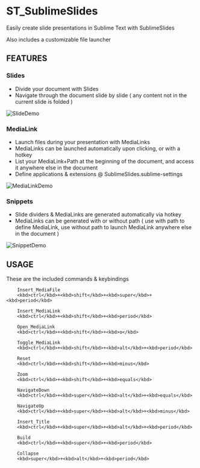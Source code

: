 
# ST_SublimeSlides

Easily create slide presentations in Sublime Text with SublimeSlides

Also includes a customizable file launcher

## FEATURES

### Slides

* Divide your document with Slides
* Navigate through the document slide by slide ( any content not in the current slide is folded )

![SlideDemo](http://i.imgur.com/q02FrPm.gif?1)

### MediaLink

* Launch files during your presentation with MediaLinks
* MediaLinks can be launched automatically upon clicking, or with a hotkey
* List your MediaLink+Path at the beginning of the document, and access it anywhere else in the document
* Define applications & extensions @ SublimeSlides.sublime-settings

![MediaLinkDemo](http://i.imgur.com/0UxRYbf.gif?1)

### Snippets

* Slide dividers & MediaLinks are generated automatically via hotkey
* MediaLinks can be generated with or without path ( use with path to define MediaLink, use without path to launch MediaLink anywhere else in the document )

![SnippetDemo](http://i.imgur.com/RUvj93C.gif?1)

## USAGE

These are the included commands & keybindings


		Insert_MediaFile
		<kbd>ctrl</kbd>+<kbd>shift</kbd>+<kbd>super</kbd>+<kbd>period</kbd>
		
		Insert_MediaLink
		<kbd>ctrl</kbd>+<kbd>shift</kbd>+<kbd>period</kbd>
		
		Open_MediaLink
		<kbd>ctrl</kbd>+<kbd>shift</kbd>+<kbd>o</kbd>
		
		Toggle_MediaLink
		<kbd>ctrl</kbd>+<kbd>shift</kbd>+<kbd>alt</kbd>+<kbd>period</kbd>
		
		Reset
		<kbd>ctrl</kbd>+<kbd>shift</kbd>+<kbd>minus</kbd>
		
		Zoom
		<kbd>ctrl</kbd>+<kbd>shift</kbd>+<kbd>equals</kbd>
		
		NavigateDown
		<kbd>ctrl</kbd>+<kbd>super</kbd>+<kbd>alt</kbd>+<kbd>equals</kbd>
		
		NavigateUp
		<kbd>ctrl</kbd>+<kbd>super</kbd>+<kbd>alt</kbd>+<kbd>minus</kbd>
		
		Insert_Title
		<kbd>ctrl</kbd>+<kbd>super</kbd>+<kbd>alt</kbd>+<kbd>period</kbd>
		
		Build
		<kbd>ctrl</kbd>+<kbd>super</kbd>+<kbd>period</kbd>
		
		Collapse
		<kbd>super</kbd>+<kbd>alt</kbd>+<kbd>period</kbd>
		
